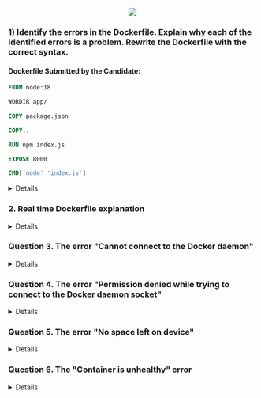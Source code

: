 <p align="center">
  <img src="https://capsule-render.vercel.app/api?type=waving&color=0:2699E6,100:FFB347&height=140&section=header&text=DOCKER%20SCNERIO%20BASED%20INTERVIEW%20QUESTIONS&fontSize=28&fontColor=fff" />
</p>



### 1) Identify the errors in the Dockerfile. Explain why each of the identified errors is a problem. Rewrite the Dockerfile with the correct syntax.

#### Dockerfile Submitted by the Candidate:
```dockerfile
FROM node:18

WORDIR app/

COPY package.json

COPY..

RUN npm index.js

EXPOSE 8000

CMD['node' 'index.js']
```

<details>
  
#### Errors Identified:
1. **Typo in `WORKDIR`**: The keyword `WORDIR` is incorrect. It should be `WORKDIR`.
2. **Incorrect Path in `COPY` Instruction**: The `COPY package.json` is missing the destination path. It should specify where to copy the file inside the container.
3. **Missing Space in `COPY..`**: The instruction `COPY..` lacks the necessary space between `COPY` and `..`. This will result in a syntax error.
4. **Incorrect `RUN` Command**: The command `RUN npm index.js` is incorrect. `npm` is used for managing Node.js packages, not for running a script. The correct command should be `RUN node index.js` or a different command that installs dependencies, like `RUN npm install`.
5. **Incorrect Syntax for `CMD`**: The `CMD` instruction syntax is wrong. It should either be a JSON array (`CMD ["node", "index.js"]`) or a string with a shell form (`CMD node index.js`).

#### Corrected Dockerfile:
```dockerfile
FROM node:18

WORKDIR /app

COPY package.json /app

COPY . /app

RUN npm install

EXPOSE 8000

CMD ["node", "index.js"]
```
</details>


### 2. Real time Dockerfile explanation 
<details>

When explaining this Dockerfile to an interviewer, it's important to convey both your understanding of Docker and the rationale behind each step. Here's how you might structure your explanation:

### **Introduction**
"This Dockerfile is designed to containerize a React application by using a multi-stage build approach. The first stage builds the React app using Node.js, and the second stage serves the built files using Nginx. This method ensures that the final Docker image is optimized and contains only the necessary components for running the application."

### **Stage 1: Build**
1. **Base Image Selection:**
   - *"The first stage uses the `node:lts` image, which is the Long-Term Support version of Node.js. This ensures compatibility and stability when building the React application."*

2. **Working Directory:**
   - *"I set the working directory to `/app`, which is where all the application files and dependencies will be stored within the container."*

3. **Environment Path Configuration:**
   - *"The `ENV PATH /app/node_modules/.bin:$PATH` line adds the Node.js binaries to the system's `PATH`. This allows me to run Node.js commands directly without specifying the full path, making it easier to execute commands during the build process."*

4. **Dependency Installation:**
   - *"Next, I copy the `package.json` and `package-lock.json` files into the container. These files contain the list of dependencies required by the application. By copying these files before the application code, Docker can cache the installation of dependencies. If the dependencies haven't changed, this layer won't need to be rebuilt, speeding up subsequent builds."*

   - *"Then, I run `npm install` to install all the dependencies. This ensures that the application has everything it needs to build successfully."*

5. **Copying Application Code:**
   - *"After installing the dependencies, I copy the entire application code into the container with `COPY . .`. This includes the React source code and any other necessary files."*

6. **Building the Application:**
   - *"Finally, I run `npm run build`, which builds the React application. The build process typically outputs optimized static files, such as HTML, CSS, and JavaScript, into a directory like `dist` or `build`. These are the files that will be served to the end users."*

### **Stage 2: Serve**
1. **Base Image Selection:**
   - *"For the second stage, I use the `nginx:latest` image. Nginx is a lightweight and high-performance web server that's well-suited for serving static files, making it an ideal choice for serving a React application."*

2. **System Update and Security:**
   - *"To ensure that the Nginx server is up to date, I run `apt-get update && apt-get upgrade -y`. This updates the package lists and installs the latest versions of any installed packages. I also clean up the package lists afterward to reduce the image size."*

3. **Copying Build Artifacts:**
   - *"I then copy the built application files from the first stage (`/app/dist`) into Nginx's web directory (`/usr/share/nginx/html`). This directory is where Nginx expects to find the files it will serve."*

4. **Custom Nginx Configuration:**
   - *"I replace the default Nginx configuration with a custom one by copying my `nginx.conf` file into the appropriate directory. This allows me to customize how Nginx handles incoming requests, such as setting up routing rules or enabling gzip compression."*

5. **Exposing Port 80:**
   - *"I expose port 80, which is the default port for HTTP traffic. This allows external traffic to reach the Nginx server and, in turn, the React application."*

6. **Starting the Server:**
   - *"Finally, I use `CMD ["nginx", "-g", "daemon off;"]` to start the Nginx server. The `-g "daemon off;"` option keeps Nginx running in the foreground, which is necessary for Docker containers, as the container will stop if the main process exits."*

### **Conclusion**
*"This Dockerfile is designed to be efficient and secure. By using a multi-stage build, I ensure that the final image only contains what's necessary to run the application, resulting in a smaller and more secure image. This approach also makes the build process faster by leveraging Docker's layer caching, particularly when dependencies haven't changed."*

### **Optional Enhancements Discussion**
*"Additionally, there are a few enhancements I could discuss, such as running Nginx as a non-root user to improve security or further optimizing the build process by only copying specific files needed for the build. This shows an understanding of best practices in Docker and container security."*

This explanation demonstrates not only your technical understanding but also your ability to communicate complex concepts clearly and effectively.
</details>


### Question 3. The error "Cannot connect to the Docker daemon" 
<details>
The Docker service isn't running on your system. To fix this, you need to start the Docker service.

Here’s how you can do it in simple steps:

1. **Start the Docker service (Linux/Ubuntu)**:
   - Run the following command in your terminal:
     ```bash
     sudo systemctl start docker
     ```
   - This command tells your system to start the Docker service.

2. **Check if Docker is running**:
   - You can verify if Docker is running by typing:
     ```bash
     sudo systemctl status docker
     ```
   - This will show you the status of the Docker service. If it's running, you’re good to go!

3. **If you're using Docker Machine**:
   - Run the following command to start Docker Machine:
     ```bash
     docker-machine start
     ```

After doing this, you should be able to connect to the Docker daemon and use Docker commands normally.
</details>


### Question 4. The error "Permission denied while trying to connect to the Docker daemon socket"
<details>

 This Errors occurs because your user account doesn't have the necessary permissions to run Docker commands without using `sudo`.

Here’s the solution explained in simple steps:

1. **Add your user to the Docker group**:
   - Run the following command to give your user the needed permissions:
     ```bash
     sudo usermod -aG docker $USER
     ```
   - This command adds your user (represented by `$USER`) to the **docker group**.

2. **Log out and log back in**:
   - For the changes to take effect, you need to log out of your computer and then log back in.

3. **Verify the solution**:
   - After logging back in, try running a Docker command (e.g., `docker ps`) **without** using `sudo`:
     ```bash
     docker ps
     ```
   - If it works without showing the "Permission denied" error, the problem is solved!

This way, you can run Docker commands without needing `sudo` every time.

</details>

### Question 5. The error "No space left on device" 
<details>

The error "No space left on device" occurs when your system runs out of disk space, often due to unused Docker images, containers, or volumes piling up. To fix this, you can clean up those unused Docker resources by following these simple steps:

1. **Run the Docker cleanup command**:
   - This command removes all stopped containers, unused networks, dangling images (images that aren’t used by any container), and build cache:
     ```bash
     docker system prune
     ```

2. **Add `-a` flag to remove all unused resources**:
   - If you want to remove *all* unused images (not just dangling ones), along with containers and volumes, use:
     ```bash
     docker system prune -a
     ```

3. **Confirm the cleanup**:
   - Docker will ask you to confirm the cleanup. Type `y` when prompted.

After running this command, Docker will free up space by removing unnecessary files.
</details>

### Question 6. The "Container is unhealthy" error
<details>

  that Docker's health check has determined that something inside the container isn't working as expected. Here’s how you can fix this:

### Solution:

1. **Check the health check command in your `Dockerfile`**:
   - Look at the `HEALTHCHECK` command in your `Dockerfile`. It defines how Docker checks if your container is working properly.
   - Example of a health check in a Dockerfile:
     ```Dockerfile
     HEALTHCHECK CMD curl --fail http://localhost:8080 || exit 1
     ```
   - Make sure this command is correct and relevant for your application. If it's checking something like a URL or a service that’s not responding, you need to investigate why that is.

2. **Check the container logs**:
   - Use the following command to see what’s happening inside the container:
     ```bash
     docker logs <container_name>
     ```
   - This will give you details about what might be going wrong (e.g., service not starting, dependency failure, etc.).

3. **Inspect container health status**:
   - You can also check the health status of the container with:
     ```bash
     docker inspect <container_name>
     ```
   - Look for the "Health" section in the output to see the recent health check results and failures.

4. **Fix the root cause**:
   - Based on the logs and the health check command, fix the underlying issue (such as updating the health check command, making sure a required service is running, or correcting network configurations).

After fixing the issue, rebuild and restart the container to ensure it runs smoothly.
</details>

